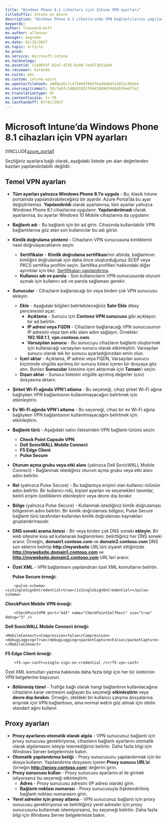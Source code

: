 ```yaml
---
title: "Windows Phone 8.1 cihazları için Intune VPN ayarları"
titleSuffix: Intune on Azure
description: "Windows Phone 8.1 cihazlarında VPN bağlantılarını yapılandırmak için kullanabileceğiniz Intune ayarlarını öğrenin.\""
keywords: 
author: lleonard-msft
ms.author: alleonar
manager: angrobe
ms.date: 02/15/2017
ms.topic: article
ms.prod: 
ms.service: microsoft-intune
ms.technology: 
ms.assetid: c1a9053f-02a7-4735-bc0d-fe4573b31ed4
ms.reviewer: karanda
ms.suite: ems
ms.custom: intune-azure
ms.openlocfilehash: a009a16c7c475864f665f6ad0ab8fe1853c801b4
ms.sourcegitcommit: 34cfebfc1d8b81032f4d41869d74dda559e677e2
ms.translationtype: HT
ms.contentlocale: tr-TR
ms.lasthandoff: 07/01/2017
---
```

# <a name="vpn-settings-for-windows-phone-81-devices-in-microsoft-intune"></a>Microsoft Intune’da Windows Phone 8.1 cihazları için VPN ayarları

[!INCLUDE[azure_portal](./includes/azure_portal.md)]

Seçtiğiniz ayarlara bağlı olarak, aşağıdaki listede yer alan değerlerden bazıları yapılandırılabilir değildir.

## <a name="base-vpn-settings"></a>Temel VPN ayarları

- **Tüm ayarları yalnızca Windows Phone 8.1’e uygula** - Bu, klasik Intune portalında yapılandırabileceğiniz bir ayardır. Azure Portal’da bu ayar değiştirilemez. **Yapılandırıldı** olarak ayarlanırsa, tüm ayarlar yalnızca Windows Phone 8.1 cihazlarına uygulanır. **Yapılandırılmadı** olarak ayarlanırsa, bu ayarlar Windows 10 Mobile cihazlarına da uygulanır.
- **Bağlantı adı** - Bu bağlantı için bir ad girin. Cihazında kullanılabilir VPN bağlantılarına göz atan son kullanıcılar bu adı görür.
- **Kimlik doğrulama yöntemi** - Cihazların VPN sunucusuna kimliklerini nasıl doğrulayacaklarını seçin:
    - **Sertifikalar** - **Kimlik doğrulama sertifikası**’nın altında, bağlantının kimliğini doğrulamak için daha önce oluşturduğunuz SCEP veya PKCS sertifika profilini seçin. Sertifika profilleri hakkındaki diğer ayrıntılar için bkz. [Sertifikaları yapılandırma](certificates-configure.md).
    - **Kullanıcı adı ve parola** - Son kullanıcıların VPN sunucusunda oturum açmak için kullanıcı adı ve parola sağlaması gerekir.
- **Sunucular** - Cihazların bağlanacağı bir veya birden çok VPN sunucusu ekleyin.
    - **Ekle** - Aşağıdaki bilgileri belirtebileceğiniz **Satır Ekle** dikey penceresini açar:
        - **Açıklama** - Sunucu için **Contoso VPN sunucusu** gibi açıklayıcı bir ad belirtin.
        - **IP adresi veya FQDN** - Cihazların bağlanacağı VPN sunucusunun IP adresini veya tam etki alanı adını sağlayın. Örnekler: **192.168.1.1**, **vpn.contoso.com**.
        - **Varsayılan sunucu** - Bu sunucuyu cihazların bağlantı oluşturmak için kullanacağı varsayılan sunucu olarak etkinleştirir. Varsayılan sunucu olarak tek bir sunucu ayarladığınızdan emin olun.
    - **İçeri aktar** - Açıklama, IP adresi veya FQDN, Varsayılan sunucu biçiminde virgülle ayrılmış bir sunucu listesi içeren bir dosyaya göz atın. Bunları **Sunucular** listesine içeri aktarmak için **Tamam**’ı seçin.
    - **Dışarı aktar** - Sunucu listesini virgülle ayrılmış değerler (csv) dosyasına aktarır.

- **Şirket Wi-Fi ağında VPN'i atlama** - Bu seçeneği, cihaz şirket Wi-Fi ağına bağlıyken VPN bağlantısının kullanılmayacağını belirtmek için etkinleştirin.
- **Ev Wi-Fi ağında VPN'i atlama** - Bu seçeneği, cihaz bir ev Wi-Fi ağına bağlıyken VPN bağlantısının kullanılmayacağını belirtmek için etkinleştirin.

- **Bağlantı türü** - Aşağıdaki satıcı listesinden VPN bağlantı türünü seçin:
    - **Check Point Capsule VPN**
    - **Dell SonicWALL Mobile Connect**
    - **F5 Edge Client**
    - **Pulse Secure**

- **Oturum açma grubu veya etki alanı** (yalnızca Dell SonicWALL Mobile Connect) - Bağlanmak istediğiniz oturum açma grubu veya etki alanı adını belirtin.
- **Rol** (yalnızca Pulse Secure) - Bu bağlantıya erişimi olan kullanıcı rolünün adını belirtin. Bir kullanıcı rolü, kişisel ayarları ve seçenekleri tanımlar, belirli erişim özelliklerini etkinleştirir veya devre dışı bırakır.
- **Bölge** (yalnızca Pulse Secure) - Kullanmak istediğiniz kimlik doğrulaması bölgesinin adını belirtin. Bir kimlik doğrulaması bölgesi, Pulse Secure bağlantı türü tarafından kullanılan kimlik doğrulaması kaynakları gruplandırmasıdır.

- **DNS soneki arama listesi** - Bir veya birden çok DNS soneki **ekleyin**. Bir web sitesine kısa ad kullanarak bağlanılırken, belirttiğiniz her DNS soneki aranır. Örneğin, **domain1.contoso.com** ve **domain2.contoso.com** DNS son eklerini belirtip **http://mywebsite** URL’sini ziyaret ettiğinizde **http://mywebsite.domain1.contoso.com** ve **http://mywebsite.domain2.contoso.com** URL’leri aranır.

- **Özel XML** - VPN bağlantısını yapılandıran özel XML komutlarını belirtin.

    **Pulse Secure örneği:**

```
    <pulse-schema><isSingleSignOnCredential>true</isSingleSignOnCredential></pulse-schema>

```

**CheckPoint Mobile VPN örneği:**

```
    <CheckPointVPN port="443" name="CheckPointSelfhost" sso="true" debug="3" />
```

**Dell SonicWALL Mobile Connect örneği:**
```
<MobileConnect><Compression>false</Compression><debugLogging>True</debugLogging><packetCapture>False</packetCapture></MobileConnect>

```

**F5 Edge Client örneği:**
```
    <f5-vpn-conf><single-sign-on-credential /></f5-vpn-conf>

```

Özel XML komutları yazma hakkında daha fazla bilgi için her bir üreticinin VPN belgelerine başvurun.

- **Bölünmüş tünel** - Trafiğe bağlı olarak hangi bağlantının kullanılacağına cihazların karar vermesini sağlayan bu seçeneği **etkinleştirin** veya **devre dışı bırakın**. Örneğin, oteldeki bir kullanıcı çalışma dosyalarına erişmek için VPN bağlantısını, ama normal web’e göz atmak için otelin standart ağını kullanır.




## <a name="proxy-settings"></a>Proxy ayarları

- **Proxy ayarlarını otomatik olarak algıla** - VPN sunucunuz bağlantı için proxy sunucusu gerektiriyorsa, cihazların bağlantı ayarlarını otomatik olarak algılamasını isteyip istemediğinizi belirtin. Daha fazla bilgi için Windows Server belgelerinize bakın.
- **Otomatik yapılandırma betiği** - Proxy sunucusunu yapılandırmak için bir dosya kullanın. Yapılandırma dosyasını içeren **Proxy sunucu URL’si** (örneğin **http://proxy.contoso.com**) değerini girin.
- **Proxy sunucusu kullan** - Proxy sunucusu ayarlarını el ile girmek istiyorsanız bu seçeneği etkinleştirin.
    - **Adres** - Proxy sunucusu adresini (IP adresi olarak) girin.
    - **Bağlantı noktası numarası** - Proxy sunucusuyla ilişkilendirilmiş bağlantı noktası numarasını girin.
- **Yerel adresler için proxy atlama** - VPN sunucunuz bağlantı için proxy sunucusu gerektiriyorsa ve belirttiğiniz yerel adresler için proxy sunucusunu kullanmak istemiyorsanız, bu seçeneği belirtin. Daha fazla bilgi için Windows Server belgelerinize bakın.
